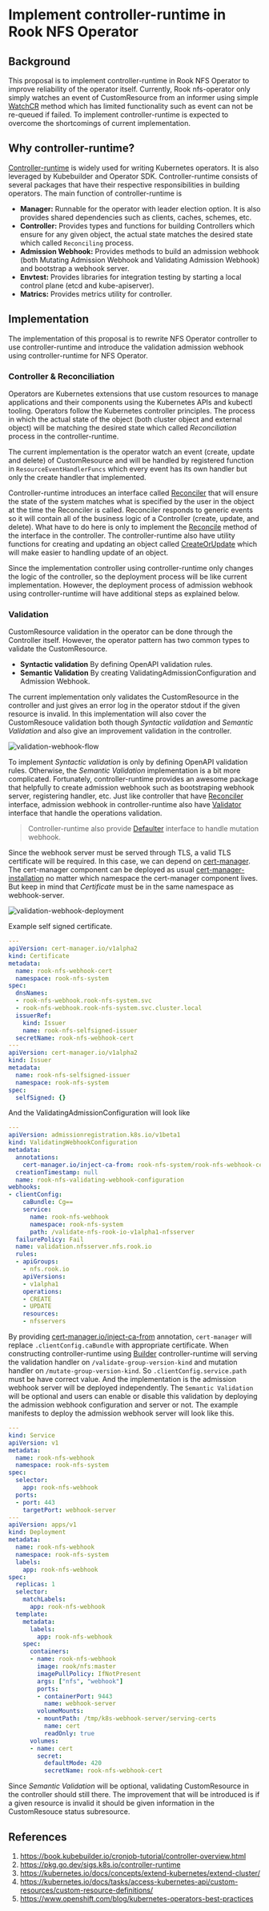 # Implement controller-runtime in Rook NFS Operator

## Background

This proposal is to implement controller-runtime in Rook NFS Operator to improve reliability of the operator itself. Currently, Rook nfs-operator only simply watches an event of CustomResource from an informer using simple [WatchCR][rook-watchcr] method which has limited functionality such as event can not be re-queued if failed. To implement controller-runtime is expected to overcome the shortcomings of current implementation.

## Why controller-runtime?

[Controller-runtime][controller-runtime] is widely used for writing Kubernetes operators. It is also leveraged by Kubebuilder and Operator SDK. Controller-runtime consists of several packages that have their respective responsibilities in building operators. The main function of controller-runtime is

- **Manager:** Runnable for the operator with leader election option. It is also provides shared dependencies such as clients, caches, schemes, etc.
- **Controller:** Provides types and functions for building Controllers which ensure for any given object, the actual state matches the desired state which called `Reconciling` process.
- **Admission Webhook:** Provides methods to build an admission webhook (both Mutating Admission Webhook and Validating Admission Webhook) and bootstrap a webhook server.
- **Envtest:** Provides libraries for integration testing by starting a local control plane (etcd and kube-apiserver).
- **Matrics:** Provides metrics utility for controller.

## Implementation

The implementation of this proposal is to rewrite NFS Operator controller to use controller-runtime and introduce the validation admission webhook using controller-runtime for NFS Operator.

### Controller & Reconciliation

Operators are Kubernetes extensions that use custom resources to manage applications and their components using the Kubernetes APIs and kubectl tooling. Operators follow the Kubernetes controller principles. The process in which the actual state of the object (both cluster object and external object) will be matching the desired state which called *Reconciliation* process in the controller-runtime.

The current implementation is the operator watch an event (create, update and delete) of CustomResource and will be handled by registered function in `ResourceEventHandlerFuncs` which every event has its own handler but only the create handler that implemented.

Controller-runtime introduces an interface called [Reconciler][Controller-runtime-reconciler] that will ensure the state of the system matches what is specified by the user in the object at the time the Reconciler is called. Reconciler responds to generic events so it will contain all of the business logic of a Controller (create, update, and delete). What have to do here is only to implement the [Reconcile][Controller-runtime-reconcile] method of the interface in the controller. The controller-runtime also have utility functions for creating and updating an object called [CreateOrUpdate][controller-runtime-createorupdate] which will make easier to handling update of an object.

Since the implementation controller using controller-runtime only changes the logic of the controller, so the deployment process will be like current implementation. However, the deployment process of admission webhook using controller-runtime will have additional steps as explained below.

### Validation

CustomResource validation in the operator can be done through the Controller itself. However, the operator pattern has two common types to validate the CustomResource.

- **Syntactic validation** By defining OpenAPI validation rules.
- **Semantic Validation** By creating ValidatingAdmissionConfiguration and Admission Webhook.

The current implementation only validates the CustomResource in the controller and just gives an error log in the operator stdout if the given resource is invalid. In this implementation will also cover the CustomResouce validation both though *Syntactic validation* and *Semantic Validation* and also give an improvement validation in the controller.

![validation-webhook-flow](../../Documentation/media/nfs-webhook-validation-flow.png "Validation Webhook Flow")

To implement *Syntactic validation* is only by defining OpenAPI validation rules. Otherwise, the *Semantic Validation* implementation is a bit more complicated. Fortunately, controller-runtime provides an awesome package that helpfully to create admission webhook such as bootstraping webhook server, registering handler, etc. Just like controller that have [Reconciler][controller-runtime-reconciler] interface, admission webhook in controller-runtime also have [Validator][controller-runtime-validator] interface that handle the operations validation.

> Controller-runtime also provide [Defaulter][controller-runtime-defaulter] interface to handle mutation webhook.

Since the webhook server must be served through TLS, a valid TLS certificate will be required. In this case, we can depend on [cert-manager][cert-manager]. The cert-manager component can be deployed as usual [cert-manager-installation](cert-manager-installation) no matter which namespace the cert-manager component lives. But keep in mind that *Certificate* must be in the same namespace as webhook-server.

![validation-webhook-deployment](../../Documentation/media/nfs-webhook-deployment.png "Validation Webhook Deployment")

Example self signed certificate.

```yaml
---
apiVersion: cert-manager.io/v1alpha2
kind: Certificate
metadata:
  name: rook-nfs-webhook-cert
  namespace: rook-nfs-system
spec:
  dnsNames:
  - rook-nfs-webhook.rook-nfs-system.svc
  - rook-nfs-webhook.rook-nfs-system.svc.cluster.local
  issuerRef:
    kind: Issuer
    name: rook-nfs-selfsigned-issuer
  secretName: rook-nfs-webhook-cert
---
apiVersion: cert-manager.io/v1alpha2
kind: Issuer
metadata:
  name: rook-nfs-selfsigned-issuer
  namespace: rook-nfs-system
spec:
  selfSigned: {}
```

And the ValidatingAdmissionConfiguration will look like

```yaml
---
apiVersion: admissionregistration.k8s.io/v1beta1
kind: ValidatingWebhookConfiguration
metadata:
  annotations:
    cert-manager.io/inject-ca-from: rook-nfs-system/rook-nfs-webhook-cert
  creationTimestamp: null
  name: rook-nfs-validating-webhook-configuration
webhooks:
- clientConfig:
    caBundle: Cg==
    service:
      name: rook-nfs-webhook
      namespace: rook-nfs-system
      path: /validate-nfs-rook-io-v1alpha1-nfsserver
  failurePolicy: Fail
  name: validation.nfsserver.nfs.rook.io
  rules:
  - apiGroups:
    - nfs.rook.io
    apiVersions:
    - v1alpha1
    operations:
    - CREATE
    - UPDATE
    resources:
    - nfsservers
```

By providing [cert-manager.io/inject-ca-from][cert-manager-cainjector] annotation, `cert-manager` will replace `.clientConfig.caBundle` with appropriate certificate. When constructing controller-runtime using [Builder][controller-runtime-webhook-builder] controller-runtime will serving the validation handler on `/validate-group-version-kind` and mutation handler on `/mutate-group-version-kind`. So `.clientConfig.service.path` must be have correct value. And the implementation is the admission webhook server will be deployed independently. The `Semantic Validation` will be optional and users can enable or disable this validation by deploying the admission webhook configuration and server or not. The example manifests to deploy the admission webhook server will look like this.

```yaml
---
kind: Service
apiVersion: v1
metadata:
  name: rook-nfs-webhook
  namespace: rook-nfs-system
spec:
  selector:
    app: rook-nfs-webhook
  ports:
  - port: 443
    targetPort: webhook-server
---
apiVersion: apps/v1
kind: Deployment
metadata:
  name: rook-nfs-webhook
  namespace: rook-nfs-system
  labels:
    app: rook-nfs-webhook
spec:
  replicas: 1
  selector:
    matchLabels:
      app: rook-nfs-webhook
  template:
    metadata:
      labels:
        app: rook-nfs-webhook
    spec:
      containers:
      - name: rook-nfs-webhook
        image: rook/nfs:master
        imagePullPolicy: IfNotPresent
        args: ["nfs", "webhook"]
        ports:
        - containerPort: 9443
          name: webhook-server
        volumeMounts:
        - mountPath: /tmp/k8s-webhook-server/serving-certs
          name: cert
          readOnly: true
      volumes:
      - name: cert
        secret:
          defaultMode: 420
          secretName: rook-nfs-webhook-cert
```

Since *Semantic Validation* will be optional, validating CustomResource in the controller should still there. The improvement that will be introduced is if a given resource is invalid it should be given information in the CustomResouce status subresource.

## References

1. https://book.kubebuilder.io/cronjob-tutorial/controller-overview.html
1. https://pkg.go.dev/sigs.k8s.io/controller-runtime
1. https://kubernetes.io/docs/concepts/extend-kubernetes/extend-cluster/
1. https://kubernetes.io/docs/tasks/access-kubernetes-api/custom-resources/custom-resource-definitions/
1. https://www.openshift.com/blog/kubernetes-operators-best-practices

[rook-watchcr]: https://github.com/rook/nfs/blob/release-1.3/pkg/operator/k8sutil/customresource.go#L48
[cert-manager]: https://cert-manager.io/
[cert-manager-installation]: https://cert-manager.io/docs/installation/
[cert-manager-cainjector]: https://cert-manager.io/docs/concepts/ca-injector/
[controller-runtime]: https://github.com/kubernetes-sigs/controller-runtime
[controller-runtime-createorupdate]: https://godoc.org/sigs.k8s.io/controller-runtime/pkg/controller/controllerutil#CreateOrUpdate
[controller-runtime-reconcile]: https://godoc.org/sigs.k8s.io/controller-runtime/pkg/reconcile#Func.Reconcile
[controller-runtime-reconciler]: https://godoc.org/sigs.k8s.io/controller-runtime/pkg/reconcile#Reconciler
[controller-runtime-defaulter]: https://godoc.org/sigs.k8s.io/controller-runtime/pkg/webhook/admission#Defaulter
[controller-runtime-validator]: https://godoc.org/sigs.k8s.io/controller-runtime/pkg/webhook/admission#Validator
[controller-runtime-webhook-builder]: https://godoc.org/sigs.k8s.io/controller-runtime/pkg/builder#WebhookBuilder
